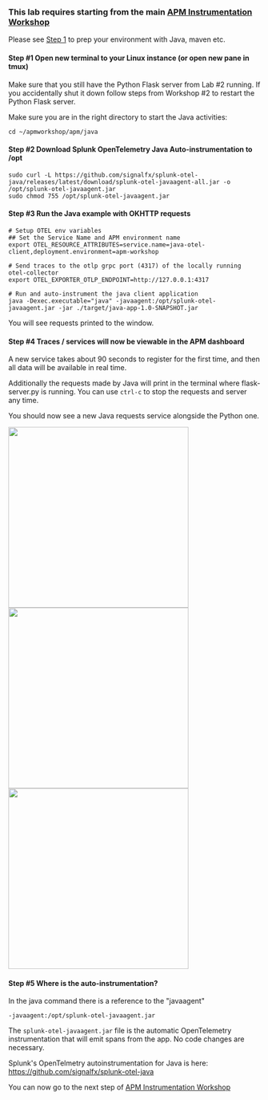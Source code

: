### This lab requires starting from the main [APM Instrumentation Workshop](../workshop-steps/3-workshop-labs.md)

Please see [Step 1](../workshop-steps/1-prep.md) to prep your environment with Java, maven etc.

#### Step #1 Open new terminal to your Linux instance (or open new pane in tmux)

Make sure that you still have the Python Flask server from Lab #2 running. If you accidentally shut it down follow steps from Workshop #2 to restart the Python Flask server.

Make sure you are in the right directory to start the Java activities:  

```
cd ~/apmworkshop/apm/java
```

#### Step #2 Download Splunk OpenTelemetry Java Auto-instrumentation to /opt

```
sudo curl -L https://github.com/signalfx/splunk-otel-java/releases/latest/download/splunk-otel-javaagent-all.jar -o /opt/splunk-otel-javaagent.jar
sudo chmod 755 /opt/splunk-otel-javaagent.jar
```

#### Step #3 Run the Java example with OKHTTP requests

```
# Setup OTEL env variables
## Set the Service Name and APM environment name
export OTEL_RESOURCE_ATTRIBUTES=service.name=java-otel-client,deployment.environment=apm-workshop

# Send traces to the otlp grpc port (4317) of the locally running otel-collector
export OTEL_EXPORTER_OTLP_ENDPOINT=http://127.0.0.1:4317

# Run and auto-instrument the java client application
java -Dexec.executable="java" -javaagent:/opt/splunk-otel-javaagent.jar -jar ./target/java-app-1.0-SNAPSHOT.jar
```

You will see requests printed to the window.

#### Step #4 Traces / services will now be viewable in the APM dashboard

A new service takes about 90 seconds to register for the first time, and then all data will be available in real time.  

Additionally the requests made by Java will print in the terminal where flask-server.py is running.
You can use `ctrl-c` to stop the requests and server any time.

You should now see a new Java requests service alongside the Python one.

<img src="../assets/11-java.png" width="360">  

<img src="../assets/12-javatraces.png" width="360">  

<img src="../assets/13-javaspans.png" width="360">  

#### Step #5 Where is the auto-instrumentation?

In the java command there is a reference to the "javaagent"

```
-javaagent:/opt/splunk-otel-javaagent.jar
```

The `splunk-otel-javaagent.jar` file is the automatic OpenTelemetry instrumentation that will emit spans from the app. No code changes are necessary.

Splunk's OpenTelmetry autoinstrumentation for Java is here: https://github.com/signalfx/splunk-otel-java

You can now go to the next step of [APM Instrumentation Workshop](../workshop-steps/3-workshop-labs.md)
